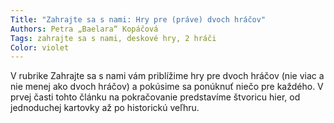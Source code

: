 ```yaml
---
Title: "Zahrajte sa s nami: Hry pre (práve) dvoch hráčov"
Authors: Petra „Baelara“ Kopáčová
Tags: zahrajte sa s nami, deskové hry, 2 hráči
Color: violet
---
```

V rubrike Zahrajte sa s nami vám priblížime hry pre dvoch hráčov (nie viac a nie menej ako dvoch hráčov) a pokúsime sa ponúknuť niečo pre každého. V prvej časti tohto článku na pokračovanie predstavíme štvoricu hier, od jednoduchej kartovky až po historickú veľhru.
